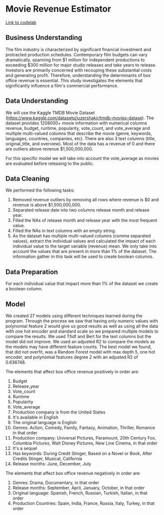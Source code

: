 # Movie Revenue Estimator

[Link to codelab](MovieRevenueEstimator.ipynb)

## Business Understanding

The film industry is characterized by significant financial investment and protracted production schedules. Contemporary film budgets can vary dramatically, spanning from $1 million for independent productions to exceeding $300 million for major studio releases and take years to release. Investors are primarily concerned with recouping these substantial costs and generating profit. Therefore, understanding the determinants of box office revenue is essential. This study investigates the elements that significantly influence a film's commercial performance.

## Data Understanding

We will use the Kaggle TMDB Movie Dataset (https://www.kaggle.com/datasets/juzershakir/tmdb-movies-datase). The dataset provides 1208000+ movie information with numerical columns revenue, budget, runtime, popularity, vote_count, and vote_average and multiple multi-valued columns that describe the movie (genre, keywords, languages, countries, companies, etc). There are also 3 text columns (title, original_title, and overview). Most of the data has a revenue of 0 and there are outliers above revenue $1,500,000,000. 

For this specific model we will take into account the vote_average as movies are evaluated before releasing to the public.

## Data Cleaning

We performed the following tasks:

1. Removed revenue outliers by removing all rows where revenue is $0 and revenue is above $1,500,000,000.
2. Separated release date into two columns release month and release year.
3. Filled the NAs of release month and release year with the most frequent value.
4. Filled the NAs in text columns with an empty string.
5. As the dataset has multiple multi-valued columns (comma separated values), extract the individual values and calculated the impact of each individual value to the target variable (revenue) mean. We only take into account the values that are present in more than 1% of the dataset. The information gather in this task will be used to create boolean columns.

## Data Preparation

For each individual value that impact more than 1% of the dataset we create a boolean column.

## Model

We created 27 models using different techniques learned during the program. Through the process we saw that having only numeric values with polynomial feature 2 would give us good results as well as using all the data with one hot encoder and standard scale so we prepared multiple models to compare the results. We used Tfidf and Bert for the text columns but the model did not improve. We used an adjusted R2 to compare the models as the models may have different feature counts. The best model we found, that did not overfit, was a Random Forest model with max depth 5, one hot encoder, and polynomial features degree 2 with an adjusted R2 of 0.636748.

The elements that affect box office revenue positively in order are: 

1. Budget
2. Release_year
3. Vote_count
4. Runtime
5. Popularity
6. Vote_average
7. Production company is from the United States
8. It's available in English
9. The original language is English
10. Genres: Action, Comedy, Family, Fantasy, Animation, Thriller, Romance in that order
11. Production company: Universal Pictures, Paramount, 20th Century Fox, Columbia Pictures, Walt Disney Pictures, New Line Cinema, in that order
12. It's a sequel
13. Has keywords: During Credit Stinger, Based on a Novel or Book, After Credits Stinger, Musical, California
14. Release months: June, December, July

The elements that affect box office revenue negatively in order are: 

1. Genres: Drama, Documentary, in that order
2. Release months: September, April, January, October, in that order
3. Original language: Spanish, French, Russian, Turkish, Italian, in that order
4. Production Countries: Spain, India, France, Russia, Italy, Turkey, in that order

